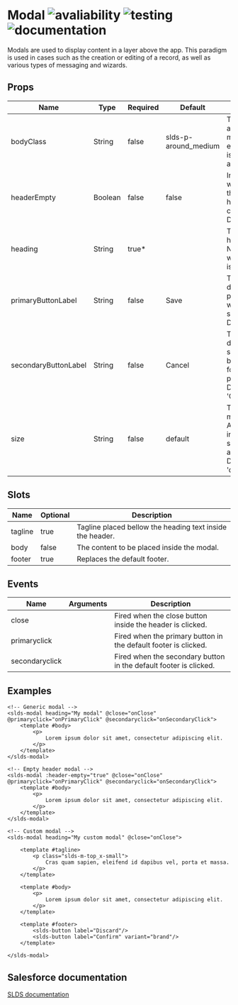 # Modal ![avaliability](https://img.shields.io/badge/avaliability-available-green.svg)  ![testing](https://img.shields.io/badge/testing-tested-green.svg) ![documentation](https://img.shields.io/badge/documentation-documented-green.svg)

Modals are used to display content in a layer above the app. This paradigm is used in cases such as the creation or editing of a record, as well as various types of messaging and wizards.

## Props

| Name                 | Type    | Required | Default              | Description |
| -------------------- | ------- | -------- | -------------------- | ----------- |
| bodyClass            | String  | false    | slds-p-around_medium | The class to be applied to the modal content element.Default is 'slds-p-around_medium'. |
| headerEmpty          | Boolean | false    | false                | Indicates whether or not the modal header has no content.<br>Default is false. |
| heading              | String  | true*    |                      | The modal heading text.<br>Not required when the header is empty. |
| primaryButtonLabel   | String  | false    | Save                 | The label to be displayed in the primary button when no footer slot is provided.<br>Default is 'Save'. |
| secondaryButtonLabel | String  | false    | Cancel               | The label to be displayed in the secondary button when no footer slot is provided.<br>Default is 'Cancel'. |
| size                 | String  | false    | default              | The size of the modal.<br>Accepted sizes include default, small, medium, and large.<br>Default is 'default'. |

## Slots

| Name    | Optional | Description |
| ------- | -------- | ----------- |
| tagline | true     | Tagline placed bellow the heading text inside the header. |
| body    | false    | The content to be placed inside the modal. |
| footer  | true     | Replaces the default footer. |

## Events

| Name           | Arguments | Description |
| -------------- | --------- | ----------- |
| close          |           | Fired when the close button inside the header is clicked. |
| primaryclick   |           | Fired when the primary button in the default footer is clicked. |
| secondaryclick |           | Fired when the secondary button in the default footer is clicked. |

## Examples

```vue
<!-- Generic modal -->
<slds-modal heading="My modal" @close="onClose" @primaryclick="onPrimaryClick" @secondaryclick="onSecondaryClick">
    <template #body>
        <p>
            Lorem ipsum dolor sit amet, consectetur adipiscing elit.
        </p>
    </template>
</slds-modal>

<!-- Empty header modal -->
<slds-modal :header-empty="true" @close="onClose" @primaryclick="onPrimaryClick" @secondaryclick="onSecondaryClick">
    <template #body>
        <p>
            Lorem ipsum dolor sit amet, consectetur adipiscing elit.
        </p>
    </template>
</slds-modal>

<!-- Custom modal -->
<slds-modal heading="My custom modal" @close="onClose">

    <template #tagline>
        <p class="slds-m-top_x-small">
            Cras quam sapien, eleifend id dapibus vel, porta et massa.
        </p>
    </template>

    <template #body>
        <p>
            Lorem ipsum dolor sit amet, consectetur adipiscing elit.
        </p>
    </template>

    <template #footer>
        <slds-button label="Discard"/>
        <slds-button label="Confirm" variant="brand"/>
    </template>

</slds-modal>
```

## Salesforce documentation
[SLDS documentation](https://www.lightningdesignsystem.com/components/modals/)<br>
